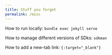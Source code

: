 ```yaml
---
title: Stuff you forget
permalink: /misc
---
```


How to run locally: `bundle exec jekyll serve`

How to manage different versions of SDks: `sdkman`

How to add a new-tab link: `{:target="_blank"}`
